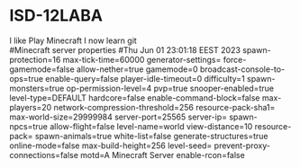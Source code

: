 # ISD-12LABA
I like Play Minecraft
I now learn git\
#Minecraft server properties
#Thu Jun 01 23:01:18 EEST 2023
spawn-protection=16
max-tick-time=60000
generator-settings=
force-gamemode=false
allow-nether=true
gamemode=0
broadcast-console-to-ops=true
enable-query=false
player-idle-timeout=0
difficulty=1
spawn-monsters=true
op-permission-level=4
pvp=true
snooper-enabled=true
level-type=DEFAULT
hardcore=false
enable-command-block=false
max-players=20
network-compression-threshold=256
resource-pack-sha1=
max-world-size=29999984
server-port=25565
server-ip=
spawn-npcs=true
allow-flight=false
level-name=world
view-distance=10
resource-pack=
spawn-animals=true
white-list=false
generate-structures=true
online-mode=false
max-build-height=256
level-seed=
prevent-proxy-connections=false
motd=A Minecraft Server
enable-rcon=false
